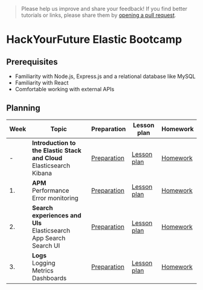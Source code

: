 > Please help us improve and share your feedback! If you find better tutorials
or links, please share them by [opening a pull request](https://github.com/HackYourFuture-CPH/masterclass/pulls).

# HackYourFuture Elastic Bootcamp

## Prerequisites

- Familiarity with Node.js, Express.js and a relational database like MySQL
- Familiarity with React
- Comfortable working with external APIs

## Planning

| Week | Topic                                                                                                             | Preparation                         | Lesson plan                         | Homework                      |
| ---- | ----------------------------------------------------------------------------------------------------------------- | ----------------------------------- | ----------------------------------- | ----------------------------- |
| -    | **Introduction to the Elastic Stack and Cloud** <br>  Elasticsearch <br> Kibana | [Preparation](intro/preparation.md) | [Lesson plan](intro/lesson-plan.md) | [Homework](intro/homework.md) |
| 1.   | **APM** <br> Performance <br> Error monitoring | [Preparation](week1/preparation.md) | [Lesson plan](week1/lesson-plan.md) | [Homework](week1/homework.md) |
| 2.   | **Search experiences and UIs** <br> Elasticsearch <br> App Search <br> Search UI | [Preparation](week2/preparation.md) | [Lesson plan](week2/lesson-plan.md) | [Homework](week2/homework.md) |
| 3.   | **Logs** <br> Logging <br> Metrics <br> Dashboards | [Preparation](week3/preparation.md) | [Lesson plan](week3/lesson-plan.md) | [Homework](week3/homework.md) |
